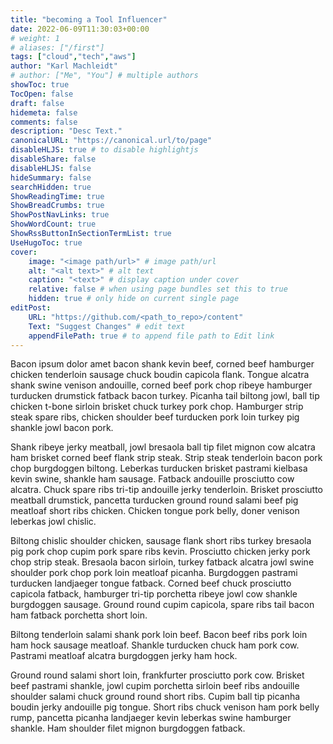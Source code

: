 ```yaml
---
title: "becoming a Tool Influencer"
date: 2022-06-09T11:30:03+00:00
# weight: 1
# aliases: ["/first"]
tags: ["cloud","tech","aws"]
author: "Karl Machleidt"
# author: ["Me", "You"] # multiple authors
showToc: true
TocOpen: false
draft: false
hidemeta: false
comments: false
description: "Desc Text."
canonicalURL: "https://canonical.url/to/page"
disableHLJS: true # to disable highlightjs
disableShare: false
disableHLJS: false
hideSummary: false
searchHidden: true
ShowReadingTime: true
ShowBreadCrumbs: true
ShowPostNavLinks: true
ShowWordCount: true
ShowRssButtonInSectionTermList: true
UseHugoToc: true
cover:
    image: "<image path/url>" # image path/url
    alt: "<alt text>" # alt text
    caption: "<text>" # display caption under cover
    relative: false # when using page bundles set this to true
    hidden: true # only hide on current single page
editPost:
    URL: "https://github.com/<path_to_repo>/content"
    Text: "Suggest Changes" # edit text
    appendFilePath: true # to append file path to Edit link
---
```


Bacon ipsum dolor amet bacon shank kevin beef, corned beef hamburger chicken tenderloin sausage chuck boudin capicola flank. Tongue alcatra shank swine venison andouille, corned beef pork chop ribeye hamburger turducken drumstick fatback bacon turkey. Picanha tail biltong jowl, ball tip chicken t-bone sirloin brisket chuck turkey pork chop. Hamburger strip steak spare ribs, chicken shoulder beef turducken pork loin turkey pig shankle jowl bacon pork.

Shank ribeye jerky meatball, jowl bresaola ball tip filet mignon cow alcatra ham brisket corned beef flank strip steak. Strip steak tenderloin bacon pork chop burgdoggen biltong. Leberkas turducken brisket pastrami kielbasa kevin swine, shankle ham sausage. Fatback andouille prosciutto cow alcatra. Chuck spare ribs tri-tip andouille jerky tenderloin. Brisket prosciutto meatball drumstick, pancetta turducken ground round salami beef pig meatloaf short ribs chicken. Chicken tongue pork belly, doner venison leberkas jowl chislic.

Biltong chislic shoulder chicken, sausage flank short ribs turkey bresaola pig pork chop cupim pork spare ribs kevin. Prosciutto chicken jerky pork chop strip steak. Bresaola bacon sirloin, turkey fatback alcatra jowl swine shoulder pork chop pork loin meatloaf picanha. Burgdoggen pastrami turducken landjaeger tongue fatback. Corned beef chuck prosciutto capicola fatback, hamburger tri-tip porchetta ribeye jowl cow shankle burgdoggen sausage. Ground round cupim capicola, spare ribs tail bacon ham fatback porchetta short loin.

Biltong tenderloin salami shank pork loin beef. Bacon beef ribs pork loin ham hock sausage meatloaf. Shankle turducken chuck ham pork cow. Pastrami meatloaf alcatra burgdoggen jerky ham hock.

Ground round salami short loin, frankfurter prosciutto pork cow. Brisket beef pastrami shankle, jowl cupim porchetta sirloin beef ribs andouille shoulder salami chuck ground round short ribs. Cupim ball tip picanha boudin jerky andouille pig tongue. Short ribs chuck venison ham pork belly rump, pancetta picanha landjaeger kevin leberkas swine hamburger shankle. Ham shoulder filet mignon burgdoggen fatback.